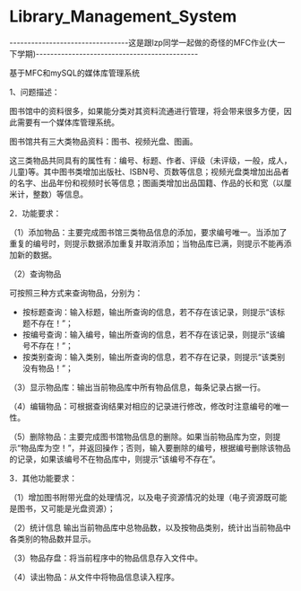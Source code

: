 # Library_Management_System

---------------------------------这是跟lzp同学一起做的奇怪的MFC作业(大一下学期)---------------------------------------------                


基于MFC和mySQL的媒体库管理系统

1、问题描述：     

图书馆中的资料很多，如果能分类对其资料流通进行管理，将会带来很多方便，因此需要有一个媒体库管理系统。             

图书馆共有三大类物品资料：图书、视频光盘、图画。                   

这三类物品共同具有的属性有：编号、标题、作者、评级（未评级，一般，成人，儿童)等。其中图书类增加出版社、ISBN号、页数等信息；视频光盘类增加出品者的名字、出品年份和视频时长等信息；图画类增加出品国籍、作品的长和宽（以厘米计，整数）等信息。                   

2．功能要求：    

（1）添加物品：主要完成图书馆三类物品信息的添加，要求编号唯一。当添加了重复的编号时，则提示数据添加重复并取消添加；当物品库已满，则提示不能再添加新的数据。                       

（2）查询物品                     

可按照三种方式来查询物品，分别为：                 
 
- 按标题查询：输入标题，输出所查询的信息，若不存在该记录，则提示“该标题不存在！”；       
- 按编号查询：输入编号，输出所查询的信息，若不存在该记录，则提示“该编号不存在！”；               
- 按类别查询：输入类别，输出所查询的信息，若不存在记录，则提示“该类别没有物品！”；               

（3）显示物品库：输出当前物品库中所有物品信息，每条记录占据一行。                          

（4）编辑物品：可根据查询结果对相应的记录进行修改，修改时注意编号的唯一性。                       

（5）删除物品：主要完成图书馆物品信息的删除。如果当前物品库为空，则提示“物品库为空！”，并返回操作；否则，输入要删除的编号，根据编号删除该物品的记录，如果该编号不在物品库中，则提示“该编号不存在”。          

3．其他功能要求：                 

（1）增加图书附带光盘的处理情况，以及电子资源情况的处理（电子资源既可能是图书，又可能是光盘资源）；               

（2）统计信息 输出当前物品库中总物品数，以及按物品类别，统计出当前物品中各类别的物品数并显示。                     

（3）物品存盘：将当前程序中的物品信息存入文件中。                     

（4）读出物品：从文件中将物品信息读入程序。                    

